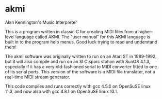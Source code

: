 # akmi
Alan Kennington's Music Interpreter

This is a program written in classic C for creating MIDI files from a higher-level language called AKMI. The "user manual" for this AKMI language is built in to the program help menus. Good luck trying to read and understand them!

The akmi software was originally written to run on an Atari ST in 1989-1992, but it will also compile and run on an SLC sparc station with SunOS 4.1.3, especially if it has a very old-fashioned serial to MIDI converter fitted to one of its serial ports. This version of the software is a MIDI file translater, not a real-time MIDI stream generator.

This code compiles and runs correctly with gcc 4.5.0 on OpenSuSE linux 11.3, and now also with gcc 4.8.1 on OpenSuSE linux 13.1.
